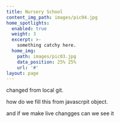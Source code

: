 ```yaml
---
title: Nursery School
content_img_path: images/pic04.jpg
home_spotlights:
  enabled: true
  weight: 3
  excerpt: >-
    something catchy here.
  home_img:
    path: images/pic03.jpg
    data_position: 25% 25%
    url: '#'
layout: page
---
```


changed from local git.

how do we fill this from javascrpit object.

and if we make live changges can we see it

